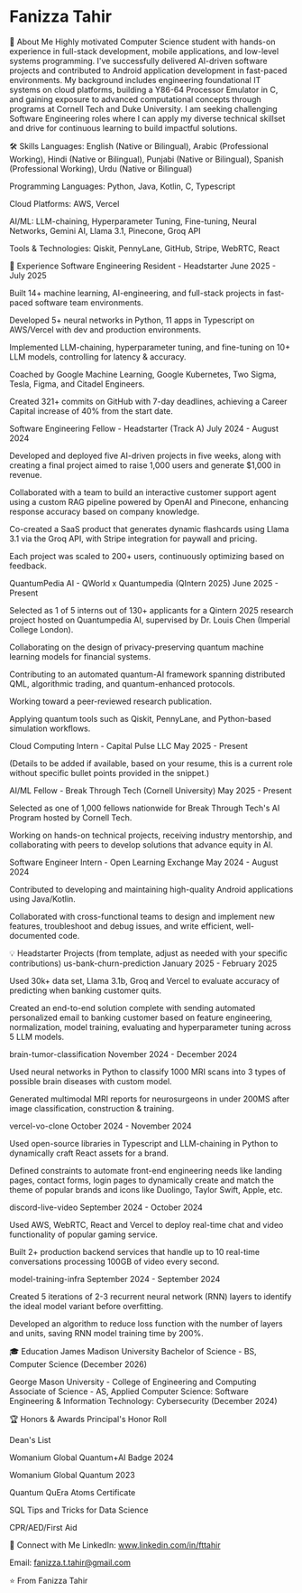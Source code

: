 # Fanizza Tahir

🚀 About Me
Highly motivated Computer Science student with hands-on experience in full-stack development, mobile applications, and low-level systems programming. I've successfully delivered AI-driven software projects and contributed to Android application development in fast-paced environments. My background includes engineering foundational IT systems on cloud platforms, building a Y86-64 Processor Emulator in C, and gaining exposure to advanced computational concepts through programs at Cornell Tech and Duke University. I am seeking challenging Software Engineering roles where I can apply my diverse technical skillset and drive for continuous learning to build impactful solutions.

🛠️ Skills
Languages: English (Native or Bilingual), Arabic (Professional Working), Hindi (Native or Bilingual), Punjabi (Native or Bilingual), Spanish (Professional Working), Urdu (Native or Bilingual)

Programming Languages: Python, Java, Kotlin, C, Typescript

Cloud Platforms: AWS, Vercel

AI/ML: LLM-chaining, Hyperparameter Tuning, Fine-tuning, Neural Networks, Gemini AI, Llama 3.1, Pinecone, Groq API

Tools & Technologies: Qiskit, PennyLane, GitHub, Stripe, WebRTC, React

💼 Experience
Software Engineering Resident - Headstarter
June 2025 - July 2025

Built 14+ machine learning, AI-engineering, and full-stack projects in fast-paced software team environments.

Developed 5+ neural networks in Python, 11 apps in Typescript on AWS/Vercel with dev and production environments.

Implemented LLM-chaining, hyperparameter tuning, and fine-tuning on 10+ LLM models, controlling for latency & accuracy.

Coached by Google Machine Learning, Google Kubernetes, Two Sigma, Tesla, Figma, and Citadel Engineers.

Created 321+ commits on GitHub with 7-day deadlines, achieving a Career Capital increase of 40% from the start date.

Software Engineering Fellow - Headstarter (Track A)
July 2024 - August 2024

Developed and deployed five AI-driven projects in five weeks, along with creating a final project aimed to raise 1,000 users and generate $1,000 in revenue.

Collaborated with a team to build an interactive customer support agent using a custom RAG pipeline powered by OpenAI and Pinecone, enhancing response accuracy based on company knowledge.

Co-created a SaaS product that generates dynamic flashcards using Llama 3.1 via the Groq API, with Stripe integration for paywall and pricing.

Each project was scaled to 200+ users, continuously optimizing based on feedback.

QuantumPedia AI - QWorld x Quantumpedia (QIntern 2025)
June 2025 - Present

Selected as 1 of 5 interns out of 130+ applicants for a Qintern 2025 research project hosted on Quantumpedia AI, supervised by Dr. Louis Chen (Imperial College London).

Collaborating on the design of privacy-preserving quantum machine learning models for financial systems.

Contributing to an automated quantum-AI framework spanning distributed QML, algorithmic trading, and quantum-enhanced protocols.

Working toward a peer-reviewed research publication.

Applying quantum tools such as Qiskit, PennyLane, and Python-based simulation workflows.

Cloud Computing Intern - Capital Pulse LLC
May 2025 - Present

(Details to be added if available, based on your resume, this is a current role without specific bullet points provided in the snippet.)

AI/ML Fellow - Break Through Tech (Cornell University)
May 2025 - Present

Selected as one of 1,000 fellows nationwide for Break Through Tech's AI Program hosted by Cornell Tech.

Working on hands-on technical projects, receiving industry mentorship, and collaborating with peers to develop solutions that advance equity in AI.

Software Engineer Intern - Open Learning Exchange
May 2024 - August 2024

Contributed to developing and maintaining high-quality Android applications using Java/Kotlin.

Collaborated with cross-functional teams to design and implement new features, troubleshoot and debug issues, and write efficient, well-documented code.

💡 Headstarter Projects (from template, adjust as needed with your specific contributions)
us-bank-churn-prediction
January 2025 - February 2025

Used 30k+ data set, Llama 3.1b, Groq and Vercel to evaluate accuracy of predicting when banking customer quits.

Created an end-to-end solution complete with sending automated personalized email to banking customer based on feature engineering, normalization, model training, evaluating and hyperparameter tuning across 5 LLM models.

brain-tumor-classification
November 2024 - December 2024

Used neural networks in Python to classify 1000 MRI scans into 3 types of possible brain diseases with custom model.

Generated multimodal MRI reports for neurosurgeons in under 200MS after image classification, construction & training.

vercel-vo-clone
October 2024 - November 2024

Used open-source libraries in Typescript and LLM-chaining in Python to dynamically craft React assets for a brand.

Defined constraints to automate front-end engineering needs like landing pages, contact forms, login pages to dynamically create and match the theme of popular brands and icons like Duolingo, Taylor Swift, Apple, etc.

discord-live-video
September 2024 - October 2024

Used AWS, WebRTC, React and Vercel to deploy real-time chat and video functionality of popular gaming service.

Built 2+ production backend services that handle up to 10 real-time conversations processing 100GB of video every second.

model-training-infra
September 2024 - September 2024

Created 5 iterations of 2-3 recurrent neural network (RNN) layers to identify the ideal model variant before overfitting.

Developed an algorithm to reduce loss function with the number of layers and units, saving RNN model training time by 200%.

🎓 Education
James Madison University
Bachelor of Science - BS, Computer Science (December 2026)

George Mason University - College of Engineering and Computing
Associate of Science - AS, Applied Computer Science: Software Engineering & Information Technology: Cybersecurity (December 2024)

🏆 Honors & Awards
Principal's Honor Roll

Dean's List

Womanium Global Quantum+AI Badge 2024

Womanium Global Quantum 2023

Quantum QuEra Atoms Certificate

SQL Tips and Tricks for Data Science

CPR/AED/First Aid

🔗 Connect with Me
LinkedIn: www.linkedin.com/in/fttahir

Email: fanizza.t.tahir@gmail.com

⭐️ From Fanizza Tahir
